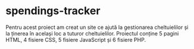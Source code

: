 # spendings-tracker
Pentru acest proiect am creat un site ce ajută la gestionarea cheltuielilor și la ținerea în același loc a tuturor cheltuielilor. 
Proiectul conține 5 pagini HTML, 4 fisiere CSS, 5 fisiere JavaScript și 6 fisiere PHP.
